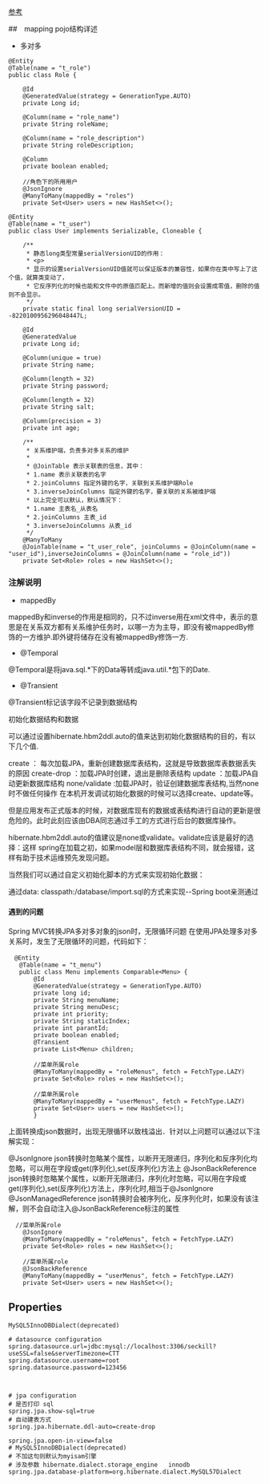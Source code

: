 [参考](https://segmentfault.com/a/1190000019014245)

##　mapping pojo结构详述

* 多对多
```
@Entity
@Table(name = "t_role")
public class Role {

    @Id
    @GeneratedValue(strategy = GenerationType.AUTO)
    private Long id;

    @Column(name = "role_name")
    private String roleName;

    @Column(name = "role_description")
    private String roleDescription;

    @Column
    private boolean enabled;

    //角色下的所用用户
    @JsonIgnore
    @ManyToMany(mappedBy = "roles")
    private Set<User> users = new HashSet<>();
```

```
@Entity
@Table(name = "t_user")
public class User implements Serializable, Cloneable {

    /**
     * 静态long类型常量serialVersionUID的作用：
     * <p>
     * 显示的设置serialVersionUID值就可以保证版本的兼容性，如果你在类中写上了这个值，就算类变动了，
     * 它反序列化的时候也能和文件中的原值匹配上。而新增的值则会设置成零值，删除的值则不会显示。
     */
    private static final long serialVersionUID = -8220100956296048447L;

    @Id
    @GeneratedValue
    private Long id;

    @Column(unique = true)
    private String name;

    @Column(length = 32)
    private String password;

    @Column(length = 32)
    private String salt;

    @Column(precision = 3)
    private int age;

    /**
     * 关系维护端，负责多对多关系的维护
     *
     * @JoinTable 表示关联表的信息，其中：
     * 1.name 表示关联表的名字
     * 2.joinColumns 指定外键的名字，关联到关系维护端Role
     * 3.inverseJoinColumns 指定外键的名字，要关联的关系被维护端
     * 以上完全可以默认，默认情况下：
     * 1.name 主表名_从表名
     * 2.joinColumns 主表_id
     * 3.inverseJoinColumns 从表_id
     */
    @ManyToMany
    @JoinTable(name = "t_user_role", joinColumns = @JoinColumn(name = "user_id"),inverseJoinColumns = @JoinColumn(name = "role_id"))
    private Set<Role> roles = new HashSet<>();
```
### 注解说明

* mappedBy 

mappedBy和inverse的作用是相同的，只不过inverse用在xml文件中，表示的意思是在关系双方都有关系维护任务时，以哪一方为主导，即没有被mappedBy修饰的一方维护.即外键将储存在没有被mappedBy修饰一方.

* @Temporal  

@Temporal是将java.sql.*下的Data等转成java.util.*包下的Date.

* @Transient  

@Transient标记该字段不记录到数据结构


初始化数据结构和数据

可以通过设置hibernate.hbm2ddl.auto的值来达到初始化数据结构的目的，有以下几个值.

create ： 每次加载JPA，重新创建数据库表结构，这就是导致数据库表数据丢失的原因
create-drop ：加载JPA时创建，退出是删除表结构
update ：加载JPA自动更新数据库结构
none/validate :加载JPA时，验证创建数据库表结构,当然none时不做任何操作
在本机开发调试初始化数据的时候可以选择create、update等。

但是应用发布正式版本的时候，对数据库现有的数据或表结构进行自动的更新是很危险的。此时此刻应该由DBA同志通过手工的方式进行后台的数据库操作。

hibernate.hbm2ddl.auto的值建议是none或validate。validate应该是最好的选择：这样 spring在加载之初，如果model层和数据库表结构不同，就会报错，这样有助于技术运维预先发现问题。

当然我们可以通过自定义初始化脚本的方式来实现初始化数据：

通过data: classpath:/database/import.sql的方式来实现--Spring boot亲测通过


#### 遇到的问题

Spring MVC转换JPA多对多对象的json时，无限循环问题
在使用JPA处理多对多关系时，发生了无限循环的问题，代码如下：
```
　@Entity
   @Table(name = "t_menu")
   public class Menu implements Comparable<Menu> {
       @Id
       @GeneratedValue(strategy = GenerationType.AUTO)
       private long id;
       private String menuName;
       private String menuDesc;
       private int priority;
       private String staticIndex;
       private int parantId;
       private boolean enabled;
       @Transient
       private List<Menu> children;

       //菜单所属role
       @ManyToMany(mappedBy = "roleMenus", fetch = FetchType.LAZY)
       private Set<Role> roles = new HashSet<>();

       //菜单所属role
       @ManyToMany(mappedBy = "userMenus", fetch = FetchType.LAZY)
       private Set<User> users = new HashSet<>();
       }
```

上面转换成json数据时，出现无限循环以致栈溢出．针对以上问题可以通过以下注解实现：

@JsonIgnore json转换时忽略某个属性，以断开无限递归，序列化和反序列化均忽略，可以用在字段或get(序列化),set(反序列化)方法上
@JsonBackReference json转换时忽略某个属性，以断开无限递归，序列化时忽略，可以用在字段或get(序列化),set(反序列化)方法上，序列化时,相当于@JsonIgnore
@JsonManagedReference json转换时会被序列化，反序列化时，如果没有该注解，则不会自动注入@JsonBackReference标注的属性

```
  //菜单所属role
    @JsonIgnore
    @ManyToMany(mappedBy = "roleMenus", fetch = FetchType.LAZY)
    private Set<Role> roles = new HashSet<>();

    //菜单所属role
    @JsonBackReference
    @ManyToMany(mappedBy = "userMenus", fetch = FetchType.LAZY)
    private Set<User> users = new HashSet<>();
```





## Properties

```
MySQL5InnoDBDialect(deprecated)

# datasource configuration
spring.datasource.url=jdbc:mysql://localhost:3306/seckill?useSSL=false&serverTimezone=CTT
spring.datasource.username=root
spring.datasource.password=123456



# jpa configuration
# 是否打印 sql
spring.jpa.show-sql=true
# 自动建表方式
spring.jpa.hibernate.ddl-auto=create-drop

spring.jpa.open-in-view=false
# MySQL5InnoDBDialect(deprecated)
# 不加这句则默认为myisam引擎
# 涉及参数 hibernate.dialect.storage_engine   innodb
spring.jpa.database-platform=org.hibernate.dialect.MySQL57Dialect



```

